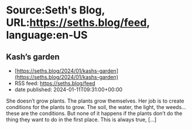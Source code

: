 # Source:Seth's Blog, URL:https://seths.blog/feed, language:en-US

## Kash’s garden
 - [https://seths.blog/2024/01/kashs-garden](https://seths.blog/2024/01/kashs-garden)
 - RSS feed: https://seths.blog/feed
 - date published: 2024-01-11T09:31:00+00:00

She doesn&#8217;t grow plants. The plants grow themselves. Her job is to create conditions for the plants to grow. The soil, the water, the light, the weeds&#8230; these are the conditions. But none of it happens if the plants don&#8217;t do the thing they want to do in the first place. This is always true, [&#8230;]

